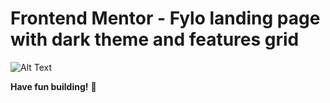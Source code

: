 # Frontend Mentor - Fylo landing page with dark theme and features grid

![Alt Text](output/d/a/dae5f7decf1130d1f8663969821f37da.gif?1615735917)

**Have fun building!** 🚀
